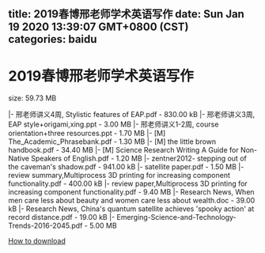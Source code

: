 
title: 2019春博邢老师学术英语写作
date: Sun Jan 19 2020 13:39:07 GMT+0800 (CST)    
categories: baidu
---

# 2019春博邢老师学术英语写作
size: 59.73 MB
 
 
|- 邢老师讲义4周, Stylistic features of EAP.pdf - 830.00 kB
|- 邢老师讲义3周, EAP style+origami,xing.ppt - 3.00 MB
|- 邢老师讲义1-2周, course orientation+three resources.ppt - 1.70 MB
|- [M] The_Academic_Phrasebank.pdf - 1.30 MB
|- [M] the little brown handbook.pdf - 34.40 MB
|- [M] Science Research Writing A Guide for Non-Native Speakers of English.pdf - 1.20 MB
|- zentner2012- stepping out of the caveman's shadow.pdf - 941.00 kB
|- satellite paper.pdf - 1.50 MB
|- review summary,Multiprocess 3D printing for increasing component functionality.pdf - 400.00 kB
|- review paper,Multiprocess 3D printing for increasing component functionality.pdf - 9.40 MB
|- Research News, When men care less about beauty and women care less about wealth.doc - 39.00 kB
|- Research News, China's quantum satellite achieves 'spooky action' at record distance.pdf - 19.00 kB
|- Emerging-Science-and-Technology-Trends-2016-2045.pdf - 5.00 MB

[How to download](https://bpcam.bemobtrk.com/go/2ceec3aa-1ca2-46d6-b9ff-aaa5c184517c?jno=1379)